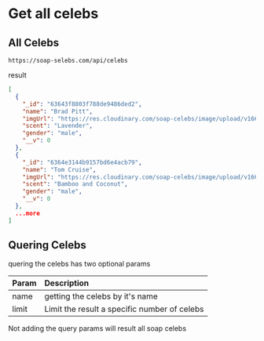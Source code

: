 # Get all celebs


## All Celebs
`https://soap-selebs.com/api/celebs`

result 

``` json
[
  {
    "_id": "63643f8803f788de9486ded2",
    "name": "Brad Pitt",
    "imgUrl": "https://res.cloudinary.com/soap-celebs/image/upload/v1667481618/ygeduphia6cqasyqxpuc.png",
    "scent": "Lavender",
    "gender": "male",
    "__v": 0
  },
  {
    "_id": "6364e3144b9157bd6e4acb79",
    "name": "Tom Cruise",
    "imgUrl": "https://res.cloudinary.com/soap-celebs/image/upload/v1667481607/dywe2rerjvq78slsnlkm.png",
    "scent": "Bamboo and Coconut",
    "gender": "male",
    "__v": 0
  },
  ...more
]

```


## Quering Celebs 

quering the celebs has two optional params 


| Param | Description |
| :---- | :---------- |
| name  | getting the celebs by it's name |
| limit | Limit the result a specific number of celebs


Not adding the query params will result all soap celebs 